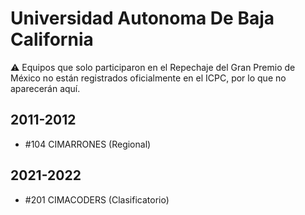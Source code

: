 # Universidad Autonoma De Baja California

:warning: Equipos que solo participaron en el Repechaje del Gran Premio de México no están registrados oficialmente en el ICPC, por lo que no aparecerán aquí.

## 2011-2012

- #104 CIMARRONES (Regional)

## 2021-2022

- #201 CIMACODERS (Clasificatorio)


